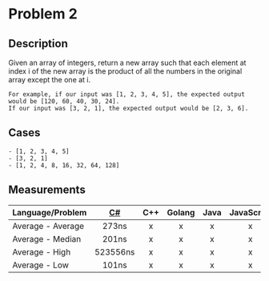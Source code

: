 # Problem 2

## Description
Given an array of integers, return a new array such that each element at index i of the new array is the product of all the numbers in the original array except the one at i.

```
For example, if our input was [1, 2, 3, 4, 5], the expected output would be [120, 60, 40, 30, 24]. 
If our input was [3, 2, 1], the expected output would be [2, 3, 6].
``` 

## Cases
```
- [1, 2, 3, 4, 5]
- [3, 2, 1]
- [1, 2, 4, 8, 16, 32, 64, 128]
```


## Measurements
Language/Problem | [C#]() | C++ | Golang | Java | JavaScript | Kotlin | Python | Ruby | Rust | Scala
-------|:------:|:-------:|:------:|:-------:|:------:|:------:|:------:|:------:|:------:|:------:
Average - Average | 273ns | x | x | x | x | x | x | x | x | x
Average - Median | 201ns | x | x | x | x | x | x | x | x | x
Average - High | 523556ns | x | x | x | x | x | x | x | x | x
Average - Low | 101ns | x | x | x | x | x | x | x | x | x

